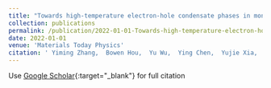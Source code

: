 ```yaml
---
title: "Towards high-temperature electron-hole condensate phases in monolayer tetrels metal halides: Ultra-long excitonic lifetimes, phase diagram and exciton dynamics"
collection: publications
permalink: /publication/2022-01-01-Towards-high-temperature-electron-hole-condensate-phases-in-monolayer-tetrels-metal-halides-Ultra-long-excitonic-lifetimes-phase-diagram-and-exciton-dynamics
date: 2022-01-01
venue: 'Materials Today Physics'
citation: ' Yiming Zhang,  Bowen Hou,  Yu Wu,  Ying Chen,  Yujie Xia,  Haodong Mei,  Mingran Kong,  Lei Peng,  Hezhu Shao,  Jiang Cao, &quot;Towards high-temperature electron-hole condensate phases in monolayer tetrels metal halides: Ultra-long excitonic lifetimes, phase diagram and exciton dynamics.&quot; Materials Today Physics, 2022.'
---
```

Use [Google Scholar](https://scholar.google.com/scholar?q=Towards+high+temperature+electron+hole+condensate+phases+in+monolayer+tetrels+metal+halides:+Ultra+long+excitonic+lifetimes,+phase+diagram+and+exciton+dynamics){:target="_blank"} for full citation